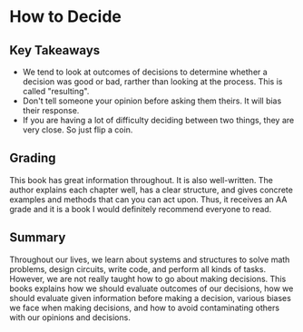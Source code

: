 # How to Decide
## Key Takeaways
- We tend to look at outcomes of decisions to determine whether a decision was good or bad, rarther than looking at the process. This is called "resulting".
- Don't tell someone your opinion before asking them theirs. It will bias their response.
- If you are having a lot of difficulty deciding between two things, they are very close. So just flip a coin.
  
## Grading
This book has great information throughout. It is also well-written. The author explains each chapter well, has a clear structure, and gives concrete examples and methods that can you can act upon. Thus, it receives an AA grade and it is a book I would definitely recommend everyone to read.

## Summary
Throughout our lives, we learn about systems and structures to solve math problems, design circuits, write code, and perform all kinds of tasks. However, we are not really taught how to go about making decisions. This books explains how we should evaluate outcomes of our decisions, how we should evaluate given information before making a decision, various biases we face when making decisions, and how to avoid contaminating others with our opinions and decisions.
